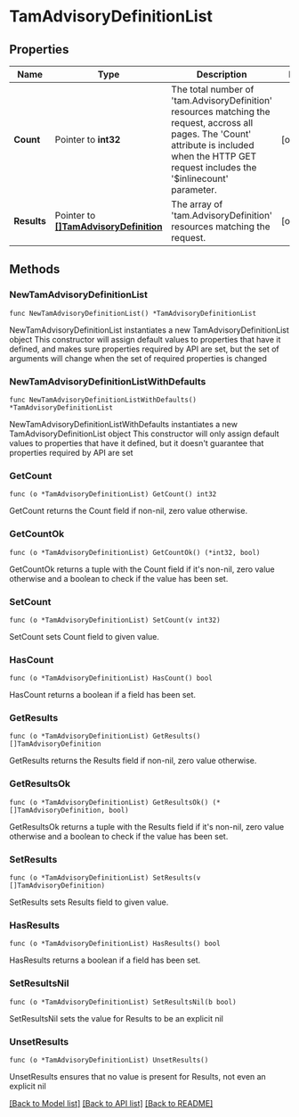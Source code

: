# TamAdvisoryDefinitionList

## Properties

Name | Type | Description | Notes
------------ | ------------- | ------------- | -------------
**Count** | Pointer to **int32** | The total number of &#39;tam.AdvisoryDefinition&#39; resources matching the request, accross all pages. The &#39;Count&#39; attribute is included when the HTTP GET request includes the &#39;$inlinecount&#39; parameter. | [optional] 
**Results** | Pointer to [**[]TamAdvisoryDefinition**](TamAdvisoryDefinition.md) | The array of &#39;tam.AdvisoryDefinition&#39; resources matching the request. | [optional] 

## Methods

### NewTamAdvisoryDefinitionList

`func NewTamAdvisoryDefinitionList() *TamAdvisoryDefinitionList`

NewTamAdvisoryDefinitionList instantiates a new TamAdvisoryDefinitionList object
This constructor will assign default values to properties that have it defined,
and makes sure properties required by API are set, but the set of arguments
will change when the set of required properties is changed

### NewTamAdvisoryDefinitionListWithDefaults

`func NewTamAdvisoryDefinitionListWithDefaults() *TamAdvisoryDefinitionList`

NewTamAdvisoryDefinitionListWithDefaults instantiates a new TamAdvisoryDefinitionList object
This constructor will only assign default values to properties that have it defined,
but it doesn't guarantee that properties required by API are set

### GetCount

`func (o *TamAdvisoryDefinitionList) GetCount() int32`

GetCount returns the Count field if non-nil, zero value otherwise.

### GetCountOk

`func (o *TamAdvisoryDefinitionList) GetCountOk() (*int32, bool)`

GetCountOk returns a tuple with the Count field if it's non-nil, zero value otherwise
and a boolean to check if the value has been set.

### SetCount

`func (o *TamAdvisoryDefinitionList) SetCount(v int32)`

SetCount sets Count field to given value.

### HasCount

`func (o *TamAdvisoryDefinitionList) HasCount() bool`

HasCount returns a boolean if a field has been set.

### GetResults

`func (o *TamAdvisoryDefinitionList) GetResults() []TamAdvisoryDefinition`

GetResults returns the Results field if non-nil, zero value otherwise.

### GetResultsOk

`func (o *TamAdvisoryDefinitionList) GetResultsOk() (*[]TamAdvisoryDefinition, bool)`

GetResultsOk returns a tuple with the Results field if it's non-nil, zero value otherwise
and a boolean to check if the value has been set.

### SetResults

`func (o *TamAdvisoryDefinitionList) SetResults(v []TamAdvisoryDefinition)`

SetResults sets Results field to given value.

### HasResults

`func (o *TamAdvisoryDefinitionList) HasResults() bool`

HasResults returns a boolean if a field has been set.

### SetResultsNil

`func (o *TamAdvisoryDefinitionList) SetResultsNil(b bool)`

 SetResultsNil sets the value for Results to be an explicit nil

### UnsetResults
`func (o *TamAdvisoryDefinitionList) UnsetResults()`

UnsetResults ensures that no value is present for Results, not even an explicit nil

[[Back to Model list]](../README.md#documentation-for-models) [[Back to API list]](../README.md#documentation-for-api-endpoints) [[Back to README]](../README.md)


